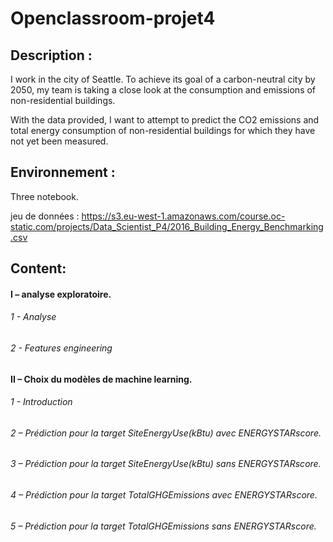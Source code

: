 # Openclassroom-projet4

## Description : 

I work in the city of Seattle. To achieve its goal of a carbon-neutral city by 2050, my team is taking a close look at the consumption and emissions of non-residential buildings.

With the data provided, I want to attempt to predict the CO2 emissions and total energy consumption of non-residential buildings for which they have not yet been measured.

## Environnement :

Three notebook.

jeu de données : https://s3.eu-west-1.amazonaws.com/course.oc-static.com/projects/Data_Scientist_P4/2016_Building_Energy_Benchmarking.csv

## Content:

#### I –  analyse exploratoire.
###### 1 - Analyse
###### 2 - Features engineering
#### II – Choix du modèles de machine learning.
###### 1 - Introduction

###### 2 – Prédiction pour la target SiteEnergyUse(kBtu) avec ENERGYSTARscore. 
###### 3 – Prédiction pour la target SiteEnergyUse(kBtu) sans ENERGYSTARscore. 

###### 4 –  Prédiction pour la target TotalGHGEmissions avec ENERGYSTARscore.
###### 5  – Prédiction pour la target TotalGHGEmissions sans ENERGYSTARscore. 
